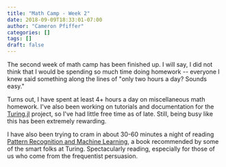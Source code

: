 ```yaml
---
title: "Math Camp - Week 2"
date: 2018-09-09T18:33:01-07:00
author: "Cameron Pfiffer"
categories: []
tags: []
draft: false
---
```


The second week of math camp has been finished up. I will say, I did not think that I would be spending so much time doing homework -- everyone I knew said something along the lines of "only two hours a day? Sounds easy."

Turns out, I have spent at least 4+ hours a day on miscellaneous math homework. I've also been working on tutorials and documentation for the [Turing.jl](https://github.com/TuringLang/Turing.jl) project, so I've had little free time as of late. Still, being busy like this has been extremely rewarding.

I have also been trying to cram in about 30-60 minutes a night of reading [Pattern Recognition and Machine Learning](https://www.springer.com/us/book/9780387310732), a book recommended by some of the smart folks at Turing. Spectacularly reading, especially for those of us who come from the frequentist persuasion.
